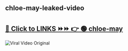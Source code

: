 
 ## chloe-may-leaked-video 

# <h2><a href="https://clipsfans.com/chloe-may&ref=git">🔗 Click to LINKS ⏩⏩ 👉 🟢 chloe-may </a></h2>

<a href="https://clipsfans.com/chloe-may&ref=git" rel="nofollow" data-target="animated-image.originalLink"><img src="https://i.ibb.co.com/xMMVF88/686577567.gif" alt="Viral Video Original" style="max-width: 100%; display: inline-block;" data-target="animated-image.originalImage"></a>
